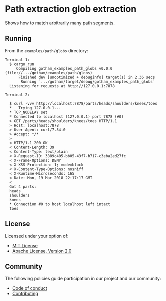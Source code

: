 # Path extraction glob extraction

Shows how to match arbitrarily many path segments.

## Running

From the `examples/path/globs` directory:

```
Terminal 1:
  $ cargo run
     Compiling gotham_examples_path_globs v0.0.0 (file://.../gotham/examples/path/globs)
      Finished dev [unoptimized + debuginfo] target(s) in 2.36 secs
       Running `.../gotham/target/debug/gotham_examples_path_globs`
  Listening for requests at http://127.0.0.1:7878

Terminal 2:

  $ curl -vvv http://localhost:7878/parts/heads/shoulders/knees/toes
  *   Trying 127.0.0.1...
  * TCP_NODELAY set
  * Connected to localhost (127.0.0.1) port 7878 (#0)
  > GET /parts/heads/shoulders/knees/toes HTTP/1.1
  > Host: localhost:7878
  > User-Agent: curl/7.54.0
  > Accept: */*
  > 
  < HTTP/1.1 200 OK
  < Content-Length: 39
  < Content-Type: text/plain
  < X-Request-ID: 3889c405-bb05-43f7-b717-c3eba2ed27fc
  < X-Frame-Options: DENY
  < X-XSS-Protection: 1; mode=block
  < X-Content-Type-Options: nosniff
  < X-Runtime-Microseconds: 165
  < Date: Mon, 19 Mar 2018 22:17:17 GMT
  < 
  Got 4 parts:
  heads
  shoulders
  knees
  * Connection #0 to host localhost left intact
  toes
```

## License

Licensed under your option of:

* [MIT License](../../LICENSE-MIT)
* [Apache License, Version 2.0](../../LICENSE-APACHE)

## Community

The following policies guide participation in our project and our community:

* [Code of conduct](../../CODE_OF_CONDUCT.md)
* [Contributing](../../CONTRIBUTING.md)
